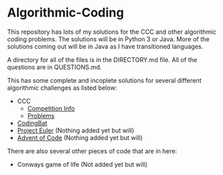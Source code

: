 # Algorithmic-Coding
This repository has lots of my solutions for the CCC and other algorithmic coding problems. The solutions will be in Python 3 or Java. More of the solutions coming out will be in Java as I have transitioned languages.

A directory for all of the files is in the DIRECTORY.md file. All of the questions are in QUESTIONS.md.

This has some complete and incoplete solutions for several different algorithmic challenges as listed below:
- CCC
  - [Competition Info](http://www.cemc.uwaterloo.ca/contests/computing.html)
  - [Problems](https://dmoj.ca/problems/?category=4)
- [CodingBat](http://codingbat.com)
- [Project Euler](https://projecteuler.net) (Nothing added yet but will)
- [Advent of Code](https://adventofcode.com) (Nothing added yet but will)
  
There are also several other pieces of code that are in here:
- Conways game of life (Not added yet but will)
